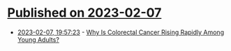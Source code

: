 # [Published on 2023-02-07](index.md)

* [2023-02-07, 19:57:23](https://news.ycombinator.com/item?id=34698500) - [Why Is Colorectal Cancer Rising Rapidly Among Young Adults?](https://www.cancer.gov/news-events/cancer-currents-blog/2020/colorectal-cancer-rising-younger-adults)
